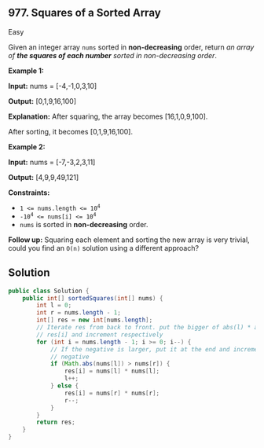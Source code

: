 ## 977\. Squares of a Sorted Array

Easy

Given an integer array `nums` sorted in **non-decreasing** order, return _an array of **the squares of each number** sorted in non-decreasing order_.

**Example 1:**

**Input:** nums = [-4,-1,0,3,10]

**Output:** [0,1,9,16,100]

**Explanation:** After squaring, the array becomes [16,1,0,9,100].

After sorting, it becomes [0,1,9,16,100].

**Example 2:**

**Input:** nums = [-7,-3,2,3,11]

**Output:** [4,9,9,49,121]

**Constraints:**

*   <code>1 <= nums.length <= 10<sup>4</sup></code>
*   <code>-10<sup>4</sup> <= nums[i] <= 10<sup>4</sup></code>
*   `nums` is sorted in **non-decreasing** order.

**Follow up:** Squaring each element and sorting the new array is very trivial, could you find an `O(n)` solution using a different approach?

## Solution

```java
public class Solution {
    public int[] sortedSquares(int[] nums) {
        int l = 0;
        int r = nums.length - 1;
        int[] res = new int[nums.length];
        // Iterate res from back to front. put the bigger of abs(l) * abs(l) and abs(r) * abs(r) at
        // res[i] and increment respectively
        for (int i = nums.length - 1; i >= 0; i--) {
            // If the negative is larger, put it at the end and increment left ptr to next lower
            // negative
            if (Math.abs(nums[l]) > nums[r]) {
                res[i] = nums[l] * nums[l];
                l++;
            } else {
                res[i] = nums[r] * nums[r];
                r--;
            }
        }
        return res;
    }
}
```